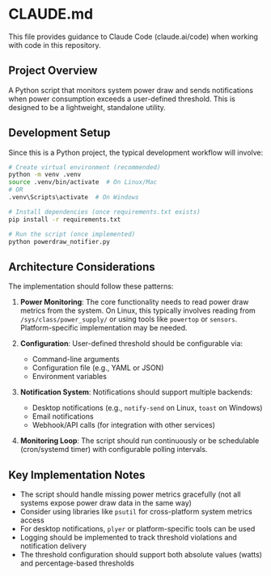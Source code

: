 # CLAUDE.md

This file provides guidance to Claude Code (claude.ai/code) when working with code in this repository.

## Project Overview

A Python script that monitors system power draw and sends notifications when power consumption exceeds a user-defined threshold. This is designed to be a lightweight, standalone utility.

## Development Setup

Since this is a Python project, the typical development workflow will involve:

```bash
# Create virtual environment (recommended)
python -m venv .venv
source .venv/bin/activate  # On Linux/Mac
# OR
.venv\Scripts\activate  # On Windows

# Install dependencies (once requirements.txt exists)
pip install -r requirements.txt

# Run the script (once implemented)
python powerdraw_notifier.py
```

## Architecture Considerations

The implementation should follow these patterns:

1. **Power Monitoring**: The core functionality needs to read power draw metrics from the system. On Linux, this typically involves reading from `/sys/class/power_supply/` or using tools like `powertop` or `sensors`. Platform-specific implementation may be needed.

2. **Configuration**: User-defined threshold should be configurable via:
   - Command-line arguments
   - Configuration file (e.g., YAML or JSON)
   - Environment variables

3. **Notification System**: Notifications should support multiple backends:
   - Desktop notifications (e.g., `notify-send` on Linux, `toast` on Windows)
   - Email notifications
   - Webhook/API calls (for integration with other services)

4. **Monitoring Loop**: The script should run continuously or be schedulable (cron/systemd timer) with configurable polling intervals.

## Key Implementation Notes

- The script should handle missing power metrics gracefully (not all systems expose power draw data in the same way)
- Consider using libraries like `psutil` for cross-platform system metrics access
- For desktop notifications, `plyer` or platform-specific tools can be used
- Logging should be implemented to track threshold violations and notification delivery
- The threshold configuration should support both absolute values (watts) and percentage-based thresholds
